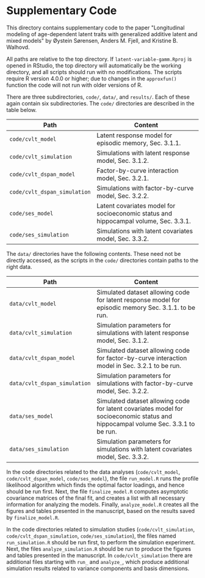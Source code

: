 # Supplementary Code

This directory contains supplementary code to the paper "Longitudinal modeling 
of age-dependent latent traits with generalized additive latent and mixed models"
by Øystein Sørensen, Anders M. Fjell, and Kristine B. Walhovd.

All paths are relative to the
top directory. If `latent-variable-gamm.Rproj` is opened in RStudio, the top
directory will automatically be the working directory, and all scripts should
run with no modifications. The scripts require R version 4.0.0 or higher; due
to changes in the `approxfun()` function the code will not run with older versions
of R.

There are three subdirectories, `code/`, `data/`, and `results/`. Each of
these again contain six subdirectories. The `code/`
directories are described in the table below. 

| Path | Content | 
| ---- | ----        |
| `code/cvlt_model` | Latent response model for episodic memory, Sec. 3.1.1. |
| `code/cvlt_simulation` | Simulations with latent response model, Sec. 3.1.2. |
| `code/cvlt_dspan_model` | Factor-by-curve interaction model, Sec. 3.2.1. | 
| `code/cvlt_dspan_simulation` | Simulations with factor-by-curve model, Sec. 3.2.2. |
| `code/ses_model` | Latent covariates model for socioeconomic status and hippocampal volume, Sec. 3.3.1. |
| `code/ses_simulation` | Simulations with latent covariates model, Sec. 3.3.2. |

The `data/` directories have the following contents. These need not be directly accessed, as the scripts
in the `code/` directories contain paths to the right data.

| Path | Content | 
| ---- | ----        |
| `data/cvlt_model` | Simulated dataset allowing code for latent response model for episodic memory Sec. 3.1.1. to be run. |
| `data/cvlt_simulation` | Simulation parameters for simulations with latent response model, Sec. 3.1.2.  |
| `data/cvlt_dspan_model` | Simulated dataset allowing code for factor-by-curve interaction model in Sec. 3.2.1 to be run. | 
| `data/cvlt_dspan_simulation` | Simulation parameters for simulations with factor-by-curve model, Sec. 3.2.2. |
| `data/ses_model` | Simulated dataset allowing code for latent covariates model for socioeconomic status and hippocampal volume Sec. 3.3.1 to be run. |
| `data/ses_simulation` | Simulation parameters for simulations with latent covariates model, Sec. 3.3.2. |


In the code directories related to the data analyses (`code/cvlt_model`, `code/cvlt_dspan_model`, `code/ses_model`), the file `run_model.R` runs the profile likelihood algorithm which finds the optimal factor loadings, and hence should be run first. Next, the file `finalize_model.R` computes asymptotic covariance matrices of the final fit, and creates a list with all necessary information for analyzing the models. Finally, `analyze_model.R` creates all the figures and tables presented in the manuscript, based on the results saved by `finalize_model.R`.

In the code directories related to simulation studies (`code/cvlt_simulation`, `code/cvlt_dspan_simulation`, `code/ses_simulation`), the files named `run_simulation.R` should be run first, to perform the simulation experiment. Next, the files `analyze_simulation.R` should be run to produce the figures and tables presented in the manuscript. In `code/cvlt_simulation` there are additional files starting with `run_` and `analyze_`, which produce additional simulation results related to variance components and basis dimensions. 